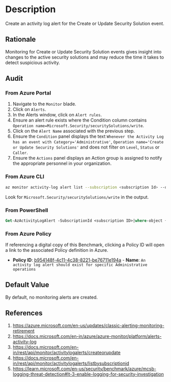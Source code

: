 # Description

Create an activity log alert for the Create or Update Security Solution event.

## Rationale

Monitoring for Create or Update Security Solution events gives insight into changes to the active security solutions and may reduce the time it takes to detect suspicious activity.

## Audit

### From Azure Portal

1. Navigate to the `Monitor` blade.
2. Click on `Alerts`.
3. In the Alerts window, click on `Alert rules`.
4. Ensure an alert rule exists where the Condition column contains `Operation name=Microsoft.Security/securitySolutions/write`.
5. Click on the `Alert Name` associated with the previous step.
6. Ensure the `Condition` panel displays the text `Whenever the Activity Log has an event with Category='Administrative'`, `Operation name='Create or Update Security Solutions'` and does not filter on `Level`, `Status` or `Caller`.
7. Ensure the `Actions` panel displays an Action group is assigned to notify the appropriate personnel in your organization.

### From Azure CLI

```sh
az monitor activity-log alert list --subscription <subscription Id> --query "[].{Name:name,Enabled:enabled,Condition:condition.allOf,Actions:actions}"
```

Look for `Microsoft.Security/securitySolutions/write` in the output.

### From PowerShell

```ps
Get-AzActivityLogAlert -SubscriptionId <subscription ID>|where-object {$_.ConditionAllOf.Equal -match "Microsoft.Security/securitySolutions/write"}|select-object Location,Name,Enabled,ResourceGroupName,ConditionAllOf
```

### From Azure Policy

If referencing a digital copy of this Benchmark, clicking a Policy ID will open a link to the associated Policy definition in Azure.

- **Policy ID**: [b954148f-4c11-4c38-8221-be76711e194a](https://portal.azure.com/#view/Microsoft_Azure_Policy/PolicyDetailBlade/definitionId/%2Fproviders%2FMicrosoft.Authorization%2FpolicyDefinitions%2Fb954148f-4c11-4c38-8221-be76711e194a) - **Name**: `An activity log alert should exist for specific Administrative operations`

## Default Value

By default, no monitoring alerts are created.

## References

1. <https://azure.microsoft.com/en-us/updates/classic-alerting-monitoring-retirement>
2. <https://docs.microsoft.com/en-in/azure/azure-monitor/platform/alerts-activity-log>
3. <https://docs.microsoft.com/en-in/rest/api/monitor/activitylogalerts/createorupdate>
4. <https://docs.microsoft.com/en-in/rest/api/monitor/activitylogalerts/listbysubscriptionid>
5. <https://learn.microsoft.com/en-us/security/benchmark/azure/mcsb-logging-threat-detection#lt-3-enable-logging-for-security-investigation>
